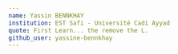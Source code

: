 ```yaml
---
name: Yassin BENNKHAY
institution: EST Safi - Université Cadi Ayyad
quote: First Learn... the remove the L.
github_user: yassine-bennkhay
---
```

